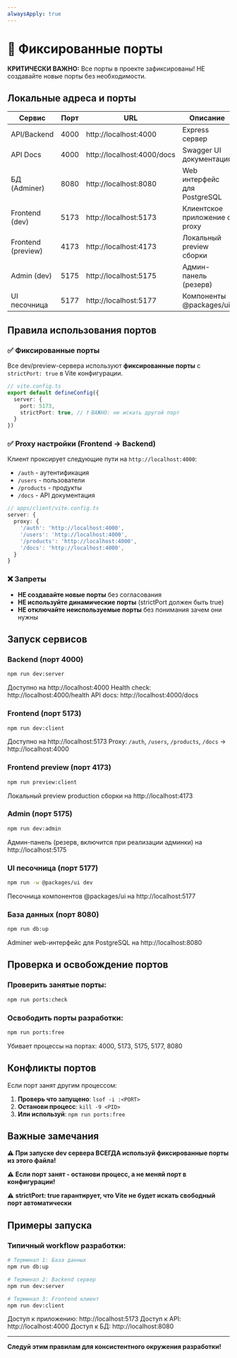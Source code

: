 ```yaml
---
alwaysApply: true
---
```


# 🔌 Фиксированные порты

**КРИТИЧЕСКИ ВАЖНО:** Все порты в проекте зафиксированы! НЕ создавайте новые порты без необходимости.

## Локальные адреса и порты

| Сервис | Порт | URL | Описание |
|--------|------|-----|----------|
| API/Backend | 4000 | http://localhost:4000 | Express сервер |
| API Docs | 4000 | http://localhost:4000/docs | Swagger UI документация |
| БД (Adminer) | 8080 | http://localhost:8080 | Web интерфейс для PostgreSQL |
| Frontend (dev) | 5173 | http://localhost:5173 | Клиентское приложение с proxy |
| Frontend (preview) | 4173 | http://localhost:4173 | Локальный preview сборки |
| Admin (dev) | 5175 | http://localhost:5175 | Админ-панель (резерв) |
| UI песочница | 5177 | http://localhost:5177 | Компоненты @packages/ui |

## Правила использования портов

### ✅ Фиксированные порты

Все dev/preview-сервера используют **фиксированные порты** с `strictPort: true` в Vite конфигурации.

```typescript
// vite.config.ts
export default defineConfig({
  server: {
    port: 5173,
    strictPort: true, // ❗ ВАЖНО: не искать другой порт
  }
})
```

### ✅ Proxy настройки (Frontend → Backend)

Клиент проксирует следующие пути на `http://localhost:4000`:

- `/auth` - аутентификация
- `/users` - пользователи
- `/products` - продукты
- `/docs` - API документация

```typescript
// apps/client/vite.config.ts
server: {
  proxy: {
    '/auth': 'http://localhost:4000',
    '/users': 'http://localhost:4000',
    '/products': 'http://localhost:4000',
    '/docs': 'http://localhost:4000',
  }
}
```

### ❌ Запреты

- **НЕ создавайте новые порты** без согласования
- **НЕ используйте динамические порты** (strictPort должен быть true)
- **НЕ отключайте неиспользуемые порты** без понимания зачем они нужны

## Запуск сервисов

### Backend (порт 4000)

```bash
npm run dev:server
```

Доступно на http://localhost:4000
Health check: http://localhost:4000/health
API docs: http://localhost:4000/docs

### Frontend (порт 5173)

```bash
npm run dev:client
```

Доступно на http://localhost:5173
Proxy: `/auth`, `/users`, `/products`, `/docs` → http://localhost:4000

### Frontend preview (порт 4173)

```bash
npm run preview:client
```

Локальный preview production сборки на http://localhost:4173

### Admin (порт 5175)

```bash
npm run dev:admin
```

Админ-панель (резерв, включится при реализации админки) на http://localhost:5175

### UI песочница (порт 5177)

```bash
npm run -w @packages/ui dev
```

Песочница компонентов @packages/ui на http://localhost:5177

### База данных (порт 8080)

```bash
npm run db:up
```

Adminer web-интерфейс для PostgreSQL на http://localhost:8080

## Проверка и освобождение портов

### Проверить занятые порты:

```bash
npm run ports:check
```

### Освободить порты разработки:

```bash
npm run ports:free
```

Убивает процессы на портах: 4000, 5173, 5175, 5177, 8080

## Конфликты портов

Если порт занят другим процессом:

1. **Проверь что запущено**: `lsof -i :<PORT>`
2. **Останови процесс**: `kill -9 <PID>`
3. **Или используй**: `npm run ports:free`

## Важные замечания

⚠️ **При запуске dev сервера ВСЕГДА используй фиксированные порты из этого файла!**

⚠️ **Если порт занят - останови процесс, а не меняй порт в конфигурации!**

⚠️ **strictPort: true гарантирует, что Vite не будет искать свободный порт автоматически**

## Примеры запуска

### Типичный workflow разработки:

```bash
# Терминал 1: База данных
npm run db:up

# Терминал 2: Backend сервер
npm run dev:server

# Терминал 3: Frontend клиент
npm run dev:client
```

Доступ к приложению: http://localhost:5173
Доступ к API: http://localhost:4000
Доступ к БД: http://localhost:8080

---

**Следуй этим правилам для консистентного окружения разработки!**
